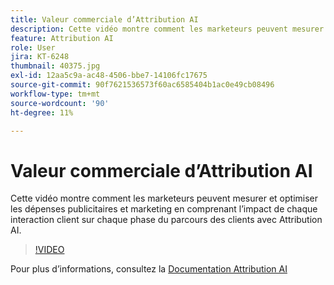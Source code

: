 ```yaml
---
title: Valeur commerciale d’Attribution AI
description: Cette vidéo montre comment les marketeurs peuvent mesurer et optimiser les dépenses publicitaires et marketing en comprenant l’impact de chaque interaction client sur chaque phase du parcours des clients avec Attribution AI.
feature: Attribution AI
role: User
jira: KT-6248
thumbnail: 40375.jpg
exl-id: 12aa5c9a-ac48-4506-bbe7-14106fc17675
source-git-commit: 90f7621536573f60ac6585404b1ac0e49cb08496
workflow-type: tm+mt
source-wordcount: '90'
ht-degree: 11%

---
```


# Valeur commerciale d’Attribution AI

Cette vidéo montre comment les marketeurs peuvent mesurer et optimiser les dépenses publicitaires et marketing en comprenant l’impact de chaque interaction client sur chaque phase du parcours des clients avec Attribution AI.

>[!VIDEO](https://video.tv.adobe.com/v/40375?quality=12&learn=on)

Pour plus d’informations, consultez la [Documentation Attribution AI](https://experienceleague.adobe.com/docs/experience-platform/intelligent-services/attribution-ai/overview.html)

